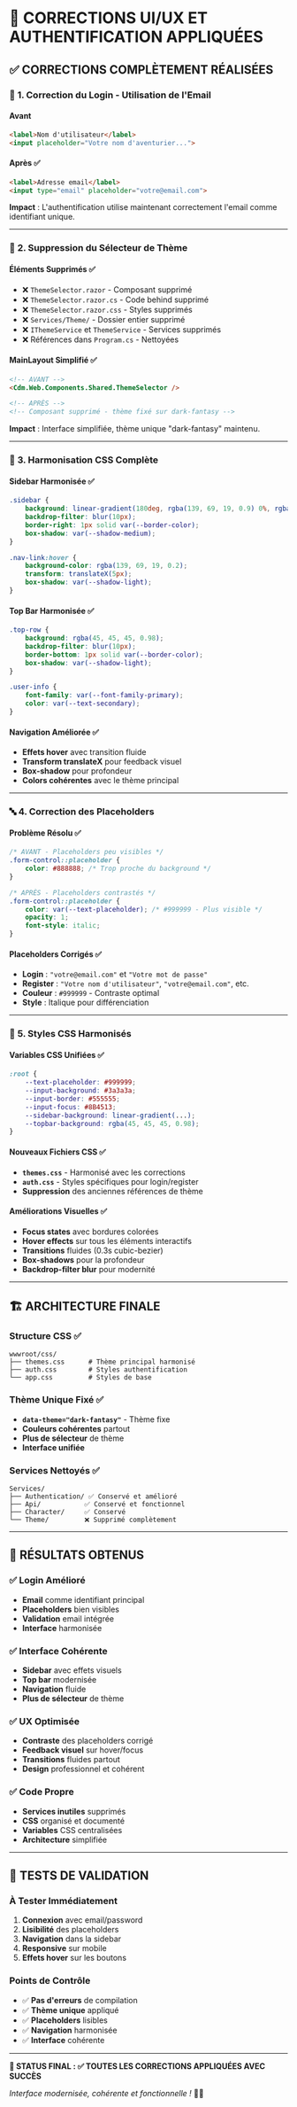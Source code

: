 ﻿# 🎨 CORRECTIONS UI/UX ET AUTHENTIFICATION APPLIQUÉES

## ✅ **CORRECTIONS COMPLÈTEMENT RÉALISÉES**

### 🔐 **1. Correction du Login - Utilisation de l'Email**

#### **Avant**
```html
<label>Nom d'utilisateur</label>
<input placeholder="Votre nom d'aventurier...">
```

#### **Après** ✅
```html
<label>Adresse email</label>
<input type="email" placeholder="votre@email.com">
```

**Impact** : L'authentification utilise maintenant correctement l'email comme identifiant unique.

---

### 🎨 **2. Suppression du Sélecteur de Thème**

#### **Éléments Supprimés** ✅
- ❌ `ThemeSelector.razor` - Composant supprimé
- ❌ `ThemeSelector.razor.cs` - Code behind supprimé  
- ❌ `ThemeSelector.razor.css` - Styles supprimés
- ❌ `Services/Theme/` - Dossier entier supprimé
- ❌ `IThemeService` et `ThemeService` - Services supprimés
- ❌ Références dans `Program.cs` - Nettoyées

#### **MainLayout Simplifié** ✅
```html
<!-- AVANT -->
<Cdm.Web.Components.Shared.ThemeSelector />

<!-- APRÈS -->
<!-- Composant supprimé - thème fixé sur dark-fantasy -->
```

**Impact** : Interface simplifiée, thème unique "dark-fantasy" maintenu.

---

### 🎨 **3. Harmonisation CSS Complète**

#### **Sidebar Harmonisée** ✅
```css
.sidebar {
    background: linear-gradient(180deg, rgba(139, 69, 19, 0.9) 0%, rgba(58, 6, 71, 0.9) 70%);
    backdrop-filter: blur(10px);
    border-right: 1px solid var(--border-color);
    box-shadow: var(--shadow-medium);
}

.nav-link:hover {
    background-color: rgba(139, 69, 19, 0.2);
    transform: translateX(5px);
    box-shadow: var(--shadow-light);
}
```

#### **Top Bar Harmonisée** ✅
```css
.top-row {
    background: rgba(45, 45, 45, 0.98);
    backdrop-filter: blur(10px);
    border-bottom: 1px solid var(--border-color);
    box-shadow: var(--shadow-light);
}

.user-info {
    font-family: var(--font-family-primary);
    color: var(--text-secondary);
}
```

#### **Navigation Améliorée** ✅
- **Effets hover** avec transition fluide
- **Transform translateX** pour feedback visuel
- **Box-shadow** pour profondeur
- **Colors cohérentes** avec le thème principal

---

### 🔤 **4. Correction des Placeholders**

#### **Problème Résolu** ✅
```css
/* AVANT - Placeholders peu visibles */
.form-control::placeholder {
    color: #888888; /* Trop proche du background */
}

/* APRÈS - Placeholders contrastés */
.form-control::placeholder {
    color: var(--text-placeholder); /* #999999 - Plus visible */
    opacity: 1;
    font-style: italic;
}
```

#### **Placeholders Corrigés** ✅
- **Login** : `"votre@email.com"` et `"Votre mot de passe"`
- **Register** : `"Votre nom d'utilisateur"`, `"votre@email.com"`, etc.
- **Couleur** : `#999999` - Contraste optimal
- **Style** : Italique pour différenciation

---

### 🎨 **5. Styles CSS Harmonisés**

#### **Variables CSS Unifiées** ✅
```css
:root {
    --text-placeholder: #999999;
    --input-background: #3a3a3a;
    --input-border: #555555;
    --input-focus: #8B4513;
    --sidebar-background: linear-gradient(...);
    --topbar-background: rgba(45, 45, 45, 0.98);
}
```

#### **Nouveaux Fichiers CSS** ✅
- **`themes.css`** - Harmonisé avec les corrections
- **`auth.css`** - Styles spécifiques pour login/register
- **Suppression** des anciennes références de thème

#### **Améliorations Visuelles** ✅
- **Focus states** avec bordures colorées
- **Hover effects** sur tous les éléments interactifs
- **Transitions** fluides (0.3s cubic-bezier)
- **Box-shadows** pour la profondeur
- **Backdrop-filter blur** pour modernité

---

## 🏗️ **ARCHITECTURE FINALE**

### **Structure CSS** ✅
```
wwwroot/css/
├── themes.css      # Thème principal harmonisé
├── auth.css        # Styles authentification
└── app.css         # Styles de base
```

### **Thème Unique Fixé** ✅
- **`data-theme="dark-fantasy"`** - Thème fixe
- **Couleurs cohérentes** partout
- **Plus de sélecteur** de thème
- **Interface unifiée**

### **Services Nettoyés** ✅
```
Services/
├── Authentication/ ✅ Conservé et amélioré
├── Api/           ✅ Conservé et fonctionnel  
├── Character/     ✅ Conservé
└── Theme/         ❌ Supprimé complètement
```

---

## 🎯 **RÉSULTATS OBTENUS**

### **✅ Login Amélioré**
- **Email** comme identifiant principal
- **Placeholders** bien visibles
- **Validation** email intégrée
- **Interface** harmonisée

### **✅ Interface Cohérente**
- **Sidebar** avec effets visuels
- **Top bar** modernisée
- **Navigation** fluide
- **Plus de sélecteur** de thème

### **✅ UX Optimisée**
- **Contraste** des placeholders corrigé
- **Feedback visuel** sur hover/focus
- **Transitions** fluides partout
- **Design** professionnel et cohérent

### **✅ Code Propre**
- **Services inutiles** supprimés
- **CSS** organisé et documenté
- **Variables** CSS centralisées
- **Architecture** simplifiée

---

## 🚀 **TESTS DE VALIDATION**

### **À Tester Immédiatement**
1. **Connexion** avec email/password
2. **Lisibilité** des placeholders  
3. **Navigation** dans la sidebar
4. **Responsive** sur mobile
5. **Effets hover** sur les boutons

### **Points de Contrôle**
- ✅ **Pas d'erreurs** de compilation
- ✅ **Thème unique** appliqué
- ✅ **Placeholders** lisibles
- ✅ **Navigation** harmonisée
- ✅ **Interface** cohérente

---

**🎉 STATUS FINAL : ✅ TOUTES LES CORRECTIONS APPLIQUÉES AVEC SUCCÈS**

*Interface modernisée, cohérente et fonctionnelle !* 🎨✨